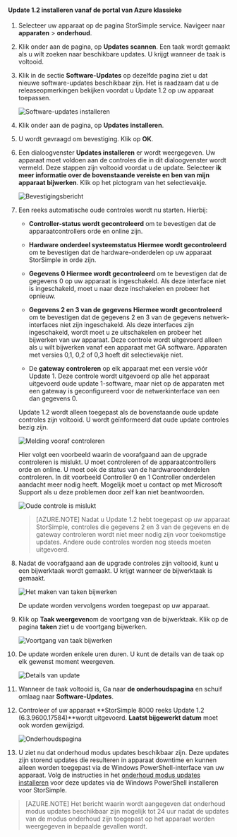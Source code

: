 <!--author=SharS last changed: 01/15/2016-->

#### <a name="to-install-update-12-from-the-azure-classic-portal"></a>Update 1.2 installeren vanaf de portal van Azure klassieke

1. Selecteer uw apparaat op de pagina StorSimple service. Navigeer naar **apparaten** > **onderhoud**.

2. Klik onder aan de pagina, op **Updates scannen**. Een taak wordt gemaakt als u wilt zoeken naar beschikbare updates. U krijgt wanneer de taak is voltooid.

3. Klik in de sectie **Software-Updates** op dezelfde pagina ziet u dat nieuwe software-updates beschikbaar zijn. Het is raadzaam dat u de releaseopmerkingen bekijken voordat u Update 1.2 op uw apparaat toepassen.

    ![Software-updates installeren](./media/storsimple-install-update-via-portal/InstallUpdate12_11M.png)

4. Klik onder aan de pagina, op **Updates installeren**.

5. U wordt gevraagd om bevestiging. Klik op **OK**.

6. Een dialoogvenster **Updates installeren** er wordt weergegeven. Uw apparaat moet voldoen aan de controles die in dit dialoogvenster wordt vermeld. Deze stappen zijn voltooid voordat u de update. Selecteer **ik meer informatie over de bovenstaande vereiste en ben van mijn apparaat bijwerken**. Klik op het pictogram van het selectievakje.

    ![Bevestigingsbericht](./media/storsimple-install-update-via-portal/InstallUpdate12_2M.png)

7. Een reeks automatische oude controles wordt nu starten. Hierbij:

    - **Controller-status wordt gecontroleerd** om te bevestigen dat de apparaatcontrollers orde en online zijn.
    
    - **Hardware onderdeel systeemstatus Hiermee wordt gecontroleerd** om te bevestigen dat de hardware-onderdelen op uw apparaat StorSimple in orde zijn.
    
    - **Gegevens 0 Hiermee wordt gecontroleerd** om te bevestigen dat de gegevens 0 op uw apparaat is ingeschakeld. Als deze interface niet is ingeschakeld, moet u naar deze inschakelen en probeer het opnieuw.
    
    - **Gegevens 2 en 3 van de gegevens Hiermee wordt gecontroleerd** om te bevestigen dat de gegevens 2 en 3 van de gegevens netwerk-interfaces niet zijn ingeschakeld. Als deze interfaces zijn ingeschakeld, wordt moet u ze uitschakelen en probeer het bijwerken van uw apparaat. Deze controle wordt uitgevoerd alleen als u wilt bijwerken vanaf een apparaat met GA software. Apparaten met versies 0,1, 0,2 of 0,3 hoeft dit selectievakje niet.
    
    - De **gateway controleren** op elk apparaat met een versie vóór Update 1. Deze controle wordt uitgevoerd op alle het apparaat uitgevoerd oude update 1-software, maar niet op de apparaten met een gateway is geconfigureerd voor de netwerkinterface van een dan gegevens 0.
 
    Update 1.2 wordt alleen toegepast als de bovenstaande oude update controles zijn voltooid. U wordt geïnformeerd dat oude update controles bezig zijn.
  
    ![Melding vooraf controleren](./media/storsimple-install-update-via-portal/InstallUpdate12_3M.png)

    Hier volgt een voorbeeld waarin de voorafgaand aan de upgrade controleren is mislukt. U moet controleren of de apparaatcontrollers orde en online. U moet ook de status van de hardwareonderdelen controleren. In dit voorbeeld Controller 0 en 1 Controller onderdelen aandacht meer nodig heeft. Mogelijk moet u contact op met Microsoft Support als u deze problemen door zelf kan niet beantwoorden.

     ![Oude controle is mislukt](./media/storsimple-install-update-via-portal/HCS_PreUpgradeChecksFailed-include.png)

    > [AZURE.NOTE] Nadat u Update 1.2 hebt toegepast op uw apparaat StorSimple, controles die gegevens 2 en 3 van de gegevens en de gateway controleren wordt niet meer nodig zijn voor toekomstige updates. Andere oude controles worden nog steeds moeten uitgevoerd.


8. Nadat de voorafgaand aan de upgrade controles zijn voltooid, kunt u een bijwerktaak wordt gemaakt. U krijgt wanneer de bijwerktaak is gemaakt.
 
    ![Het maken van taken bijwerken](./media/storsimple-install-update-via-portal/InstallUpdate12_44M.png)

    De update worden vervolgens worden toegepast op uw apparaat.
 
9. Klik op **Taak weergeven**om de voortgang van de bijwerktaak. Klik op de pagina **taken** ziet u de voortgang bijwerken. 

    ![Voortgang van taak bijwerken](./media/storsimple-install-update-via-portal/InstallUpdate12_5M.png)

10. De update worden enkele uren duren. U kunt de details van de taak op elk gewenst moment weergeven.

    ![Details van update](./media/storsimple-install-update-via-portal/InstallUpdate12_6M.png)

11. Wanneer de taak voltooid is, Ga naar **de onderhoudspagina** en schuif omlaag naar **Software-Updates**.

12. Controleer of uw apparaat **StorSimple 8000 reeks Update 1.2 (6.3.9600.17584)**wordt uitgevoerd. **Laatst bijgewerkt datum** moet ook worden gewijzigd.

    ![Onderhoudspagina](./media/storsimple-install-update-via-portal/InstallUpdate12_10M.png)

13. U ziet nu dat onderhoud modus updates beschikbaar zijn. Deze updates zijn storend updates die resulteren in apparaat downtime en kunnen alleen worden toegepast via de Windows PowerShell-interface van uw apparaat. Volg de instructies in het [onderhoud modus updates installeren](storsimple-update-device.md#install-maintenance-mode-updates-via-windows-powershell-for-storsimple) voor deze updates via de Windows PowerShell installeren voor StorSimple.

> [AZURE.NOTE] Het bericht waarin wordt aangegeven dat onderhoud modus updates beschikbaar zijn mogelijk tot 24 uur nadat de updates van de modus onderhoud zijn toegepast op het apparaat worden weergegeven in bepaalde gevallen wordt.  


